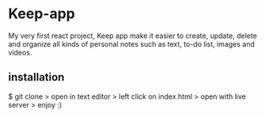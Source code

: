 # Keep-app  
My very first react project, Keep app make it easier to create, update, delete and organize all kinds of personal notes such as text, to-do list, images and videos.

## installation  
$ git clone > open in text editor > left click on index.html > open with live server > enjoy :)
 

